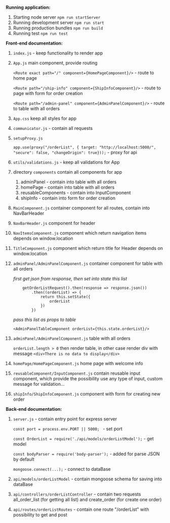 **Running application:** 
1) Starting node server
    `npm run startServer`
2) Running development server
    `npm run start`
3) Running production bundles
    `npm run build`
4) Running test
    `npm run test`

**Front-end documentation:**

1. `index.js` - keep functionality to render app

2. `App.js` main component, provide routing

    `<Route exact path="/" component={HomePageComponent}/>` - route to home page

    `<Route path="/ship-info" component={ShipInfoComponent}/>` - route to page with form for order creation

    `<Route path="/admin-panel" component={AdminPanelComponent}/>` - route to table with all orders

3. `App.css` keep all styles for app

4. `communicator.js` - contain all requests

5. `setupProxy.js`

    `app.use(proxy("/orderList", { target: "http://localhost:5000/", "secure": false, "changeOrigin": true}));` - proxy for api
    
6. `utils/validations.js` - keep all validations for App

7. directory `components` contain all components for app

    1. adminPanel - contain into table with all orders
    2. homePage - contain into table with all orders
    3. reusableComponents - contain into InputComponent
    4. shipInfo - contain into form for order creation

8. `MainComponent.js` container component for all routes, contain into NavBarHeader

9. `NavBarHeader.js` component for header

10. `NavItemsComponent.js` component which return navigation items depends on window.location

11. `TitleComponent.js` component which return title for Header depends on window.location

12. `adminPanel/AdminPanelComponent.js` container component for table with all orders 

    _first get json from response, then set into state this list_

            getOrderListRequest().then(response => response.json())
                .then((orderList) => {
                    return this.setState({
                        orderList
                    })
                })  

    _pass this list as props to table_
            
        <AdminPanelTableComponent orderList={this.state.orderList}/>

13. `adminPanel/AdminPanelComponent.js` table with all orders

    `orderList.length > 0` then render table, in other case render div with message `<div>There is no data to display</div>`

14. `homePage/HomePageComponent.js` home page with welcome info

15. `reusableComponent/InputComponent.js` contain reusable input component, which provide the possibility use any type of input, custom message for validation...

16. `shipInfo/ShipInfoComponent.js` component with form for creating new order

**Back-end documentation:**

1. `server.js` - contain entry point for express server
    
    `const port = process.env.PORT || 5000; ` - set port
    
    `const OrderList = require('./api/models/orderListModel');` - get model
    
    `const bodyParser = require('body-parser');` - added for parse JSON by default
    
    `mongoose.connect(...);` - connect to dataBase
    
2. `api/models/orderListModel` - contain mongoose schema for saving into dataBase

3. `api/controllers/orderListController` - contain two requests all_order_list (for getting all list) and create_order (for create one order)

4. `api/routes/orderListRoutes` - contain one route "/orderList" with possibility to get and post

